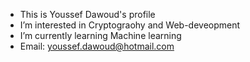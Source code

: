 - This is Youssef Dawoud's profile
- I’m interested in Cryptograohy and Web-deveopment
- I’m currently learning Machine learning
- Email: youssef.dawoud@hotmail.com

<!---
DeathPancake1/DeathPancake1 is a ✨ special ✨ repository because its `README.md` (this file) appears on your GitHub profile.
You can click the Preview link to take a look at your changes.
--->
